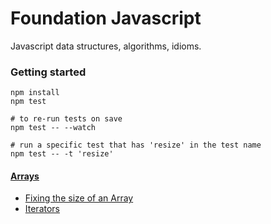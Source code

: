 # Foundation Javascript
Javascript data structures, algorithms, idioms.

### Getting started

    npm install 
    npm test

    # to re-run tests on save
    npm test -- --watch

    # run a specific test that has 'resize' in the test name
    npm test -- -t 'resize'

#### [Arrays](https://developer.mozilla.org/en-US/docs/Web/JavaScript/Reference/Global_Objects/Array)
- [Fixing the size of an Array](https://stackoverflow.com/a/44853951/3538289)
- [Iterators](https://www.javascripttutorial.net/es6/javascript-iterator)